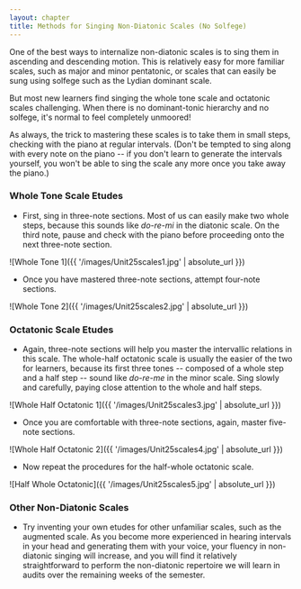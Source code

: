 ```yaml
---
layout: chapter
title: Methods for Singing Non-Diatonic Scales (No Solfege)
---
```


One of the best ways to internalize non-diatonic scales is to sing them in ascending and descending motion. This is relatively easy for more familiar scales, such as major and minor pentatonic, or scales that can easily be sung using solfege such as the Lydian dominant scale.

But most new learners find singing the whole tone scale and octatonic scales challenging. When there is no dominant-tonic hierarchy and no solfege, it's normal to feel completely unmoored! 

As always, the trick to mastering these scales is to take them in small steps, checking with the piano at regular intervals. (Don't be tempted to sing along with every note on the piano -- if you don't learn to generate the intervals yourself, you won't be able to sing the scale any more once you take away the piano.)

### Whole Tone Scale Etudes

- First, sing in three-note sections. Most of us can easily make two whole steps, because this sounds like *do-re-mi* in the diatonic scale. On the third note, pause and check with the piano before proceeding onto the next three-note section.

![Whole Tone 1]({{ '/images/Unit25scales1.jpg' | absolute_url }})

- Once you have mastered three-note sections, attempt four-note sections.

![Whole Tone 2]({{ '/images/Unit25scales2.jpg' | absolute_url }})

### Octatonic Scale Etudes

- Again, three-note sections will help you master the intervallic relations in this scale. The whole-half octatonic scale is usually the easier of the two for learners, because its first three tones -- composed of a whole step and a half step -- sound like *do-re-me* in the minor scale. Sing slowly and carefully, paying close attention to the whole and half steps.

![Whole Half Octatonic 1]({{ '/images/Unit25scales3.jpg' | absolute_url }})

- Once you are comfortable with three-note sections, again, master five-note sections.

![Whole Half Octatonic 2]({{ '/images/Unit25scales4.jpg' | absolute_url }})

- Now repeat the procedures for the half-whole octatonic scale.

![Half Whole Octatonic]({{ '/images/Unit25scales5.jpg' | absolute_url }})

### Other Non-Diatonic Scales

- Try inventing your own etudes for other unfamiliar scales, such as the augmented scale. As you become more experienced in hearing intervals in your head and generating them with your voice, your fluency in non-diatonic singing will increase, and you will find it relatively straightforward to perform the non-diatonic repertoire we will learn in audits over the remaining weeks of the semester.
